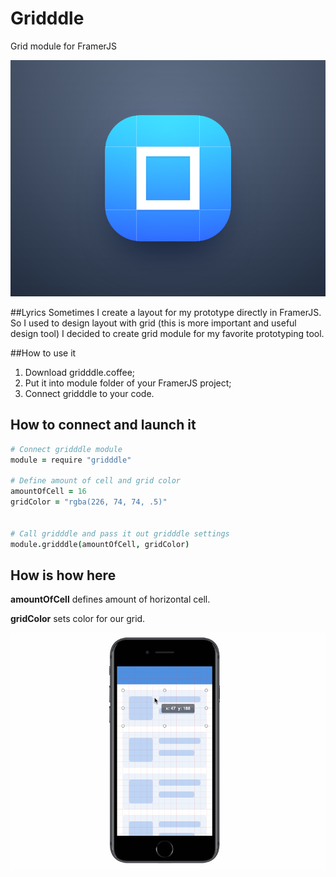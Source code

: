 # Gridddle
Grid module for FramerJS

![Grid module for FramerJS](/gridddle_logo.png)

##Lyrics
Sometimes I create a layout for my prototype directly in FramerJS. So I used to design layout with grid (this is more important and useful design tool) I decided to create grid module for my favorite prototyping tool.

##How to use it

1. Download gridddle.coffee;
2. Put it into module folder of your FramerJS project;
3. Connect gridddle to your code.

## How to connect and launch it

```coffeescript
# Connect gridddle module
module = require "gridddle"

# Define amount of cell and grid color
amountOfCell = 16
gridColor = "rgba(226, 74, 74, .5)"


# Call gridddle and pass it out gridddle settings
module.gridddle(amountOfCell, gridColor)
```

## How is how here

**amountOfCell** defines amount of horizontal cell.

**gridColor** sets color for our grid.

![Grid module for FramerJS](/record.gif)
